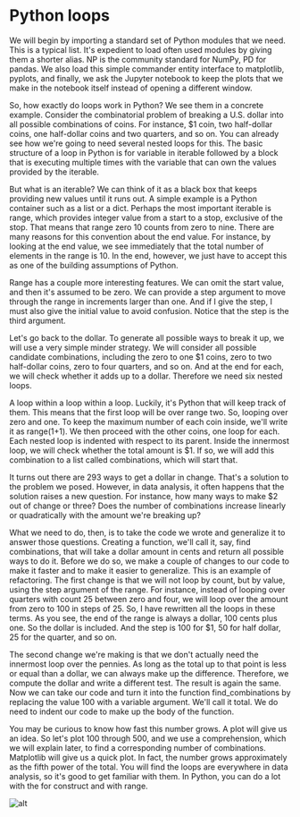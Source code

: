 # Python loops

We will begin by importing a standard set of Python modules that we need. This is a typical list. It's expedient to load often used modules by giving them a shorter alias. NP is the community standard for NumPy, PD for pandas. We also load this simple commander entity interface to matplotlib, pyplots, and finally, we ask the Jupyter notebook to keep the plots that we make in the notebook itself instead of opening a different window.

So, how exactly do loops work in Python? We see them in a concrete example. Consider the combinatorial problem of breaking a U.S. dollar into all possible combinations of coins. For instance, $1 coin, two half-dollar coins, one half-dollar coins and two quarters, and so on. You can already see how we're going to need several nested loops for this. The basic structure of a loop in Python is for variable in iterable followed by a block that is executing multiple times with the variable that can own the values provided by the iterable.

But what is an iterable? We can think of it as a black box that keeps providing new values until it runs out. A simple example is a Python container such as a list or a dict. Perhaps the most important iterable is range, which provides integer value from a start to a stop, exclusive of the stop. That means that range zero 10 counts from zero to nine. There are many reasons for this convention about the end value. For instance, by looking at the end value, we see immediately that the total number of elements in the range is 10. In the end, however, we just have to accept this as one of the building assumptions of Python.

Range has a couple more interesting features. We can omit the start value, and then it's assumed to be zero. We can provide a step argument to move through the range in increments larger than one. And if I give the step, I must also give the initial value to avoid confusion. Notice that the step is the third argument.

Let's go back to the dollar. To generate all possible ways to break it up, we will use a very simple minder strategy. We will consider all possible candidate combinations, including the zero to one $1 coins, zero to two half-dollar coins, zero to four quarters, and so on. And at the end for each, we will check whether it adds up to a dollar. Therefore we need six nested loops.

A loop within a loop within a loop. Luckily, it's Python that will keep track of them. This means that the first loop will be over range two. So, looping over zero and one. To keep the maximum number of each coin inside, we'll write it as range(1+1). We then proceed with the other coins, one loop for each. Each nested loop is indented with respect to its parent. Inside the innermost loop, we will check whether the total amount is $1. If so, we will add this combination to a list called combinations, which will start that.

It turns out there are 293 ways to get a dollar in change. That's a solution to the problem we posed. However, in data analysis, it often happens that the solution raises a new question. For instance, how many ways to make $2 out of change or three? Does the number of combinations increase linearly or quadratically with the amount we're breaking up?

What we need to do, then, is to take the code we wrote and generalize it to answer those questions. Creating a function, we'll call it, say, find combinations, that will take a dollar amount in cents and return all possible ways to do it. Before we do so, we make a couple of changes to our code to make it faster and to make it easier to generalize. This is an example of refactoring. The first change is that we will not loop by count, but by value, using the step argument of the range. For instance, instead of looping over quarters with count 25 between zero and four, we will loop over the amount from zero to 100 in steps of 25. So, I have rewritten all the loops in these terms. As you see, the end of the range is always a dollar, 100 cents plus one. So the dollar is included. And the step is 100 for $1, 50 for half dollar, 25 for the quarter, and so on.

The second change we're making is that we don't actually need the innermost loop over the pennies. As long as the total up to that point is less or equal than a dollar, we can always make up the difference. Therefore, we compute the dollar and write a different test. The result is again the same. Now we can take our code and turn it into the function find_combinations by replacing the value 100 with a variable argument. We'll call it total. We do need to indent our code to make up the body of the function.

You may be curious to know how fast this number grows. A plot will give us an idea. So let's plot 100 through 500, and we use a comprehension, which we will explain later, to find a corresponding number of combinations. Matplotlib will give us a quick plot. In fact, the number grows approximately as the fifth power of the total. You will find the loops are everywhere in data analysis, so it's good to get familiar with them. In Python, you can do a lot with the for construct and with range.

![alt]([https://link](https://raw.githubusercontent.com/diablinux/jupyter-notebooks-collection/master/data-structures/loops/combinations_plot.png))